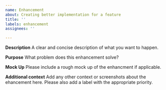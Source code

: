 ```yaml
---
name: Enhancement
about: Creating better implementation for a feature
title: ''
labels: enhancement
assignees: ''

---
```


**Description**
A clear and concise description of what you want to happen.

**Purpose**
What problem does this enhancement solve?

**Mock Up**
Please include a rough mock up of the enhancment if applicable.

**Additional context**
Add any other context or screenshots about the ehancement here. Please also add a label with the appropriate priority.